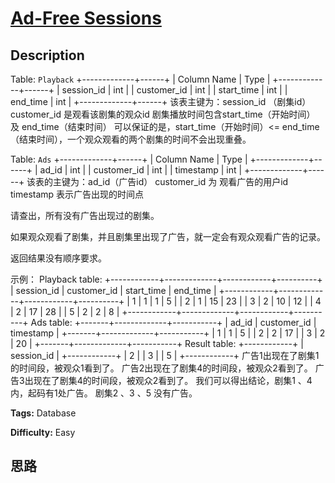 # [Ad-Free Sessions][title]

## Description

Table: `Playback`
            +-------------+------+    | Column Name | Type |    +-------------+------+    | session_id  | int  |    | customer_id | int  |    | start_time  | int  |    | end_time    | int  |    +-------------+------+    该表主键为：session_id （剧集id）    customer_id 是观看该剧集的观众id    剧集播放时间包含start_time（开始时间） 及 end_time（结束时间）    可以保证的是，start_time（开始时间）<= end_time（结束时间），一个观众观看的两个剧集的时间不会出现重叠。

Table: `Ads`
            +-------------+------+    | Column Name | Type |    +-------------+------+    | ad_id       | int  |    | customer_id | int  |    | timestamp   | int  |    +-------------+------+    该表的主键为：ad_id（广告id）    customer_id 为 观看广告的用户id    timestamp 表示广告出现的时间点    

请查出，所有没有广告出现过的剧集。

如果观众观看了剧集，并且剧集里出现了广告，就一定会有观众观看广告的记录。

返回结果没有顺序要求。

示例：
            Playback table:    +------------+-------------+------------+----------+    | session_id | customer_id | start_time | end_time |    +------------+-------------+------------+----------+    | 1          | 1           | 1          | 5        |    | 2          | 1           | 15         | 23       |    | 3          | 2           | 10         | 12       |    | 4          | 2           | 17         | 28       |    | 5          | 2           | 2          | 8        |    +------------+-------------+------------+----------+        Ads table:    +-------+-------------+-----------+    | ad_id | customer_id | timestamp |    +-------+-------------+-----------+    | 1     | 1           | 5         |    | 2     | 2           | 17        |    | 3     | 2           | 20        |    +-------+-------------+-----------+        Result table:    +------------+    | session_id |    +------------+    | 2          |    | 3          |    | 5          |    +------------+    广告1出现在了剧集1的时间段，被观众1看到了。    广告2出现在了剧集4的时间段，被观众2看到了。    广告3出现在了剧集4的时间段，被观众2看到了。    我们可以得出结论，剧集1 、4 内，起码有1处广告。 剧集2 、3 、5 没有广告。


**Tags:** Database

**Difficulty:** Easy

## 思路

[title]: https://leetcode-cn.com/problems/ad-free-sessions
